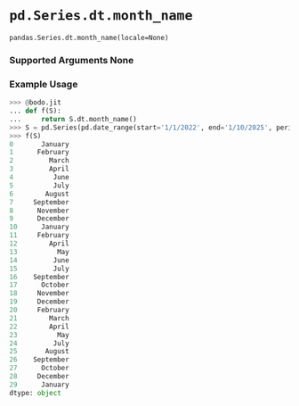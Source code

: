 # `pd.Series.dt.month_name`

`pandas.Series.dt.month_name(locale=None)`

### Supported Arguments None

### Example Usage

``` py
>>> @bodo.jit
... def f(S):
...     return S.dt.month_name()
>>> S = pd.Series(pd.date_range(start='1/1/2022', end='1/10/2025', periods=30))
>>> f(S)
0       January
1      February
2         March
3         April
4          June
5          July
6        August
7     September
8      November
9      December
10      January
11     February
12        April
13          May
14         June
15         July
16    September
17      October
18     November
19     December
20     February
21        March
22        April
23          May
24         July
25       August
26    September
27      October
28     December
29      January
dtype: object
```

